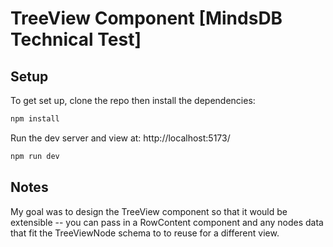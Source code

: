 # TreeView Component [MindsDB Technical Test]

## Setup

To get set up, clone the repo then install the dependencies:

```sh
npm install
```

Run the dev server and view at: http://localhost:5173/

```sh
npm run dev
```

## Notes

My goal was to design the TreeView component so that it would be extensible -- you can pass in a RowContent component and any nodes data that fit the TreeViewNode schema to to reuse for a different view.
